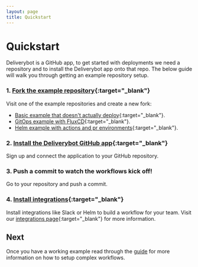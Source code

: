 ```yaml
---
layout: page
title: Quickstart
---
```


# Quickstart

Deliverybot is a GitHub app, to get started with deployments we need a
repository and to install the Deliverybot app onto that repo. The below guide
will walk you through getting an example repository setup.

### 1. [Fork the example repository][example]{:target="_blank"}

Visit one of the example repositories and create a new fork:

- [Basic example that doesn't actually deploy][example]{:target="_blank"}.
- [GitOps example with FluxCD][example-gitops]{:target="_blank"}.
- [Helm example with actions and pr environments][example-helm]{:target="_blank"}.

### 2. [Install the Deliverybot GitHub app][app]{:target="_blank"}

Sign up and connect the application to your GitHub
repository.

### 3. Push a commit to watch the workflows kick off!

Go to your repository and push a commit.

### 4. [Install integrations][integrations]{:target="_blank"}

Install integrations like Slack or Helm to build a workflow for your team. Visit
our [integrations page][integrations]{:target="_blank"} for more information.

## Next

Once you have a working example read through the [guide](/docs/guide/) for more
information on how to setup complex workflows.

[app]: {{site.start_url}}
[how]: /docs/how-it-works/
[example]: https://github.com/deliverybot/example
[example-helm]: https://github.com/deliverybot/example-helm
[example-gitops]: https://github.com/deliverybot/example-gitops
[integrations]: /integrations/
